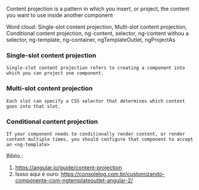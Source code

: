 Content projection is a pattern in which you insert, or project, the content you want to use inside another component

Word cloud:
Single-slot content projection, Multi-slot content projection, Conditional content projection, ng-content, selector, ng-content withou a selector, ng-template, ng-container, ngTemplateOutlet, ngProjectAs

### Single-slot content projection
    Single-slot content projection refers to creating a component into which you can project one component.

### Multi-slot content projection
    Each slot can specify a CSS selector that determines which content goes into that slot.

### Conditional content projection
    If your component needs to conditionally render content, or render content multiple times, you should configure that component to accept an <ng-template>

Biblio.: 
1. https://angular.io/guide/content-projection
2. Issso aqui é ouro: https://consolelog.com.br/customizando-componente-com-ngtemplateoutlet-angular-2/
